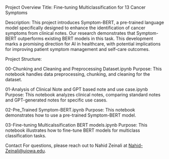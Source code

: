 Project Overview
Title: Fine-tuning Multiclassification for 13 Cancer Symptoms

Description: This project introduces Symptom-BERT, a pre-trained language model specifically designed to enhance the identification of cancer symptoms from clinical notes. Our research demonstrates that Symptom-BERT outperforms existing BERT models in this task. This development marks a promising direction for AI in healthcare, with potential implications for improving patient symptom management and self-care outcomes.

Project Structure:

00-Chunking and Cleaning and Preprocessing Dataset.ipynb
Purpose: This notebook handles data preprocessing, chunking, and cleaning for the dataset.

01-Analysis of Clinical Note and GPT based note and use case.ipynb
Purpose: This notebook analyzes clinical notes, comparing standard notes and GPT-generated notes for specific use cases.

02-Pre_Trained Symptom-BERT.ipynb
Purpose: This notebook demonstrates how to use a pre-trained Symptom-BERT model.

03-Fine-tuning Multicalssification BERT models.ipynb
Purpose: This notebook illustrates how to fine-tune BERT models for multiclass classification tasks.



Contact
For questions, please reach out to Nahid Zeinali at Nahid-Zeinali@uiowa.edu.

